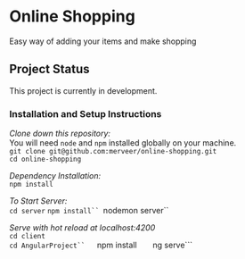 # Online Shopping 
Easy way of adding your items and make shopping 

## Project Status
This project is currently in development. 

### Installation and Setup Instructions

*Clone down this repository:*    
You will need `node` and `npm` installed globally on your machine.  
```git clone git@github.com:merveer/online-shopping.git```    
```cd online-shopping```  

*Dependency Installation:*   
```npm install```

*To Start Server:*  
```cd server```
```npm install``
```nodemon server``

*Serve with hot reload at localhost:4200*  
  ```cd client```  
  ```cd AngularProject``  
  ```npm install```   
  ```ng serve```
